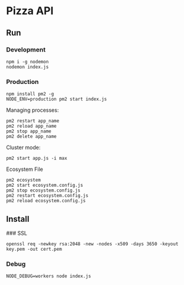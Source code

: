 # Pizza API

## Run

### Development

```
npm i -g nodemon
nodemon index.js
```

### Production

```
npm install pm2 -g
NODE_ENV=production pm2 start index.js
```

Managing processes:

```
pm2 restart app_name
pm2 reload app_name
pm2 stop app_name
pm2 delete app_name
```

Cluster mode:

```
pm2 start app.js -i max
```

Ecosystem File

```
pm2 ecosystem
pm2 start ecosystem.config.js
pm2 stop ecosystem.config.js
pm2 restart ecosystem.config.js
pm2 reload ecosystem.config.js
```

## Install

### SSL

```
openssl req -newkey rsa:2048 -new -nodes -x509 -days 3650 -keyout key.pem -out cert.pem
```

### Debug

```
NODE_DEBUG=workers node index.js
```
